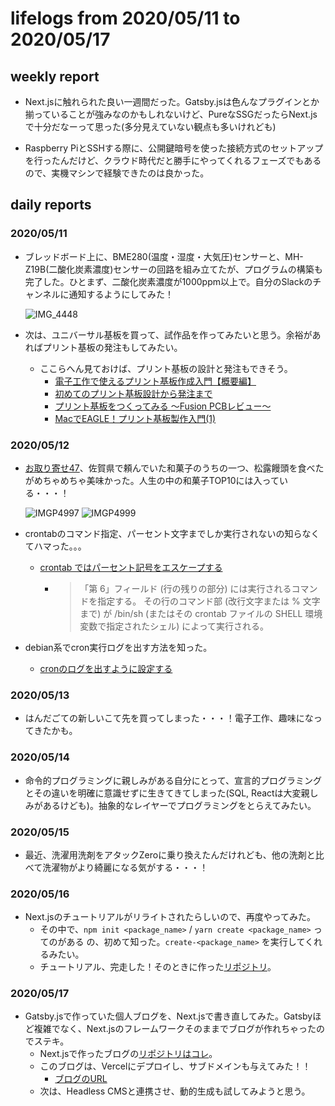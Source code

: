 # lifelogs from 2020/05/11 to 2020/05/17

## weekly report

* Next.jsに触れられた良い一週間だった。Gatsby.jsは色んなプラグインとか揃っていることが強みなのかもしれないけど、PureなSSGだったらNext.jsで十分だなーって思った(多分見えていない観点も多いけれども)

* Raspberry PiとSSHする際に、公開鍵暗号を使った接続方式のセットアップを行ったんだけど、クラウド時代だと勝手にやってくれるフェーズでもあるので、実機マシンで経験できたのは良かった。

## daily reports

### 2020/05/11

* ブレッドボード上に、BME280(温度・湿度・大気圧)センサーと、MH-Z19B(二酸化炭素濃度)センサーの回路を組み立てたが、プログラムの構築も完了した。ひとまず、二酸化炭素濃度が1000ppm以上で。自分のSlackのチャンネルに通知するようにしてみた！

  ![IMG_4448](https://user-images.githubusercontent.com/10176164/81584121-4a38f380-93ed-11ea-884d-5aa1d6b45c48.jpg)

* 次は、ユニバーサル基板を買って、試作品を作ってみたいと思う。余裕があればプリント基板の発注もしてみたい。
  * ここらへん見ておけば、プリント基板の設計と発注もできそう。
    * [電子工作で使えるプリント基板作成入門【概要編】](https://qiita.com/nsd24/items/dc7259203631576368cc)
    * [初めてのプリント基板設計から発注まで](https://watako-lab.com/2018/08/23/1st_board_design/)
    * [プリント基板をつくってみる 〜Fusion PCBレビュー〜](https://make-muda.net/2017/07/5342/)
    * [MacでEAGLE！プリント基板製作入門(1)](https://tool-lab.com/mac-eagle-101-1/)

### 2020/05/12

* [お取り寄せ47](./20200504.md)、佐賀県で頼んでいた和菓子のうちの一つ、松露饅頭を食べたがめちゃめちゃ美味かった。人生の中の和菓子TOP10には入っている・・・！

  ![IMGP4997](https://user-images.githubusercontent.com/10176164/82148364-a89f1f80-988e-11ea-9ba7-befd6de988c9.jpg)
  ![IMGP4999](https://user-images.githubusercontent.com/10176164/82148348-8f966e80-988e-11ea-9714-edf7a74c5840.jpg)


* crontabのコマンド指定、パーセント文字までしか実行されないの知らなくてハマった。。。
  * [crontab ではパーセント記号をエスケープする](https://blog.manabusakai.com/2013/05/crontab-escape-percent/)
    * > 「第  6」フィールド (行の残りの部分) には実行されるコマンドを指定する。 その行のコマンド部 (改行文字または % 文字まで) が /bin/sh (またはその crontab ファイルの SHELL 環境変数で指定されたシェル) によって実行される。

* debian系でcron実行ログを出す方法を知った。
  * [cronのログを出すように設定する](http://shima-nigoro.hatenablog.jp/entry/2016/06/12/182903)

### 2020/05/13

* はんだごての新しいこて先を買ってしまった・・・！電子工作、趣味になってきたかも。

### 2020/05/14

* 命令的プログラミングに親しみがある自分にとって、宣言的プログラミングとその違いを明確に意識せずに生きてきてしまった(SQL, Reactは大変親しみがあるけども)。抽象的なレイヤーでプログラミングをとらえてみたい。

### 2020/05/15

* 最近、洗濯用洗剤をアタックZeroに乗り換えたんだけれども、他の洗剤と比べて洗濯物がより綺麗になる気がする・・・！

### 2020/05/16

* Next.jsのチュートリアルがリライトされたらしいので、再度やってみた。
  * その中で、`npm init <package_name>` / `yarn create <package_name>` ってのがある の、初めて知った。`create-<package_name>` を実行してくれるみたい。
  * チュートリアル、完走した！そのときに作った[リポジトリ](https://github.com/shoutatani/nextjs-tutorial)。

### 2020/05/17

* Gatsby.jsで作っていた個人ブログを、Next.jsで書き直してみた。Gatsbyほど複雑でなく、Next.jsのフレームワークそのままでブログが作れちゃったのでステキ。
  * Next.jsで作ったブログの[リポジトリはコレ](https://github.com/shoutatani/my-nextjs-blog)。
  * このブログは、Vercelにデプロイし、サブドメインも与えてみた！！
    * [ブログのURL](https://blog.tan-shio.com/)
  * 次は、Headless CMSと連携させ、動的生成も試してみようと思う。
